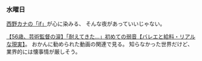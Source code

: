 ### 水曜日

[西野カナの「if」](https://www.youtube.com/watch?v=T8K-7PLhi5s)が心に染みる、
そんな夜があっていいじゃない。

[【56歳、芸術監督の涙】「耐えてきた…」初めての弱音【バレエと給料・リアルな現実】](https://www.youtube.com/watch?v=zXHmDqLaONk)。
おかんに勧められた動画の関連で見る。
知らなかった世界だけど、業界的には懐事情が厳しそう。
